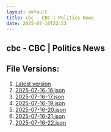 ```yaml
---
layout: default
title: cbc - CBC | Politics News
date: 2025-07-16T22:53
---
```


## cbc - CBC | Politics News

<div id="data-chart"></div>
<div id="data-table"></div>
<script>
document.addEventListener('DOMContentLoaded', function(){
  document.getElementById('data-table').textContent = 'This source isn't supported for tables yet.';
});
</script>

## File Versions:
1. [Latest version](./latest.json)
2. [2025-07-16-16.json](./2025-07-16-16.json)
3. [2025-07-16-17.json](./2025-07-16-17.json)
4. [2025-07-16-19.json](./2025-07-16-19.json)
5. [2025-07-16-20.json](./2025-07-16-20.json)
6. [2025-07-16-21.json](./2025-07-16-21.json)
7. [2025-07-16-22.json](./2025-07-16-22.json)
